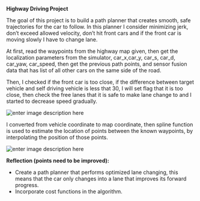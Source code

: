 **Highway Driving Project**

The goal of this project is to build a path planner that creates smooth, safe trajectories for the car to follow. In this planner I consider minimizing jerk, don’t exceed allowed velocity, don’t hit front cars and if the front car is moving slowly I have to change lane.

At first, read the waypoints from the highway map given, then get the localization parameters from the simulator, car_x,car_y, car_s, car_d, car_yaw, car_speed, then get the previous path points, and sensor fusion data that has list of all other cars on the same side of the road.

Then, I checked if the front car is too close, if the difference between target vehicle and self driving vehicle is less that 30, I will set flag that it is too close, then check the free lanes that it is safe to make lane change to and I started to decrease speed gradually.

![enter image description here](https://i.ibb.co/hYNkBs5/Picture1.png)

I converted from vehicle coordinate to map coordinate, then spline function is used to estimate the location of points between the known waypoints, by interpolating the position of those points.

![enter image description here](https://i.ibb.co/kcR2Zj3/Picture2.png)

**Reflection (points need to be improved):**

 - Create a path planner that performs optimized lane changing, this means that the car only changes into a lane that improves its forward progress.
 - Incorporate cost functions in the algorithm.
